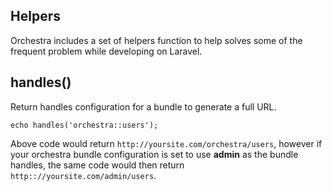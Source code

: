 ## Helpers

Orchestra includes a set of helpers function to help solves some of the frequent problem while developing on Laravel.

## handles()

Return handles configuration for a bundle to generate a full URL.

	echo handles('orchestra::users');

Above code would return `http://yoursite.com/orchestra/users`, however if your orchestra bundle configuration is set to use **admin** 
as the bundle handles, the same code would then return `http:://yoursite.com/admin/users`.